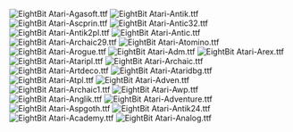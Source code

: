 ![EightBit Atari-Agasoft.ttf](https://github.com/ChoccyHobNob/EightBit-Atari-Fonts/blob/master/A/EightBit%20Atari-Agasoft-sample.png "EightBit Atari-Agasoft.ttf") ![EightBit Atari-Antik.ttf](https://github.com/ChoccyHobNob/EightBit-Atari-Fonts/blob/master/A/EightBit%20Atari-Antik-sample.png "EightBit Atari-Antik.ttf") ![EightBit Atari-Ascprin.ttf](https://github.com/ChoccyHobNob/EightBit-Atari-Fonts/blob/master/A/EightBit%20Atari-Ascprin-sample.png "EightBit Atari-Ascprin.ttf") ![EightBit Atari-Antic32.ttf](https://github.com/ChoccyHobNob/EightBit-Atari-Fonts/blob/master/A/EightBit%20Atari-Antic32-sample.png "EightBit Atari-Antic32.ttf") ![EightBit Atari-Antik2pl.ttf](https://github.com/ChoccyHobNob/EightBit-Atari-Fonts/blob/master/A/EightBit%20Atari-Antik2pl-sample.png "EightBit Atari-Antik2pl.ttf") ![EightBit Atari-Antic.ttf](https://github.com/ChoccyHobNob/EightBit-Atari-Fonts/blob/master/A/EightBit%20Atari-Antic-sample.png "EightBit Atari-Antic.ttf") ![EightBit Atari-Archaic29.ttf](https://github.com/ChoccyHobNob/EightBit-Atari-Fonts/blob/master/A/EightBit%20Atari-Archaic29-sample.png "EightBit Atari-Archaic29.ttf") ![EightBit Atari-Atomino.ttf](https://github.com/ChoccyHobNob/EightBit-Atari-Fonts/blob/master/A/EightBit%20Atari-Atomino-sample.png "EightBit Atari-Atomino.ttf") ![EightBit Atari-Arogue.ttf](https://github.com/ChoccyHobNob/EightBit-Atari-Fonts/blob/master/A/EightBit%20Atari-Arogue-sample.png "EightBit Atari-Arogue.ttf") ![EightBit Atari-Adm.ttf](https://github.com/ChoccyHobNob/EightBit-Atari-Fonts/blob/master/A/EightBit%20Atari-Adm-sample.png "EightBit Atari-Adm.ttf") ![EightBit Atari-Arex.ttf](https://github.com/ChoccyHobNob/EightBit-Atari-Fonts/blob/master/A/EightBit%20Atari-Arex-sample.png "EightBit Atari-Arex.ttf") ![EightBit Atari-Ataripl.ttf](https://github.com/ChoccyHobNob/EightBit-Atari-Fonts/blob/master/A/EightBit%20Atari-Ataripl-sample.png "EightBit Atari-Ataripl.ttf") ![EightBit Atari-Archaic.ttf](https://github.com/ChoccyHobNob/EightBit-Atari-Fonts/blob/master/A/EightBit%20Atari-Archaic-sample.png "EightBit Atari-Archaic.ttf") ![EightBit Atari-Artdeco.ttf](https://github.com/ChoccyHobNob/EightBit-Atari-Fonts/blob/master/A/EightBit%20Atari-Artdeco-sample.png "EightBit Atari-Artdeco.ttf") ![EightBit Atari-Ataridbg.ttf](https://github.com/ChoccyHobNob/EightBit-Atari-Fonts/blob/master/A/EightBit%20Atari-Ataridbg-sample.png "EightBit Atari-Ataridbg.ttf") ![EightBit Atari-Atpl.ttf](https://github.com/ChoccyHobNob/EightBit-Atari-Fonts/blob/master/A/EightBit%20Atari-Atpl-sample.png "EightBit Atari-Atpl.ttf") ![EightBit Atari-Adven.ttf](https://github.com/ChoccyHobNob/EightBit-Atari-Fonts/blob/master/A/EightBit%20Atari-Adven-sample.png "EightBit Atari-Adven.ttf") ![EightBit Atari-Archaic1.ttf](https://github.com/ChoccyHobNob/EightBit-Atari-Fonts/blob/master/A/EightBit%20Atari-Archaic1-sample.png "EightBit Atari-Archaic1.ttf") ![EightBit Atari-Awp.ttf](https://github.com/ChoccyHobNob/EightBit-Atari-Fonts/blob/master/A/EightBit%20Atari-Awp-sample.png "EightBit Atari-Awp.ttf") ![EightBit Atari-Anglik.ttf](https://github.com/ChoccyHobNob/EightBit-Atari-Fonts/blob/master/A/EightBit%20Atari-Anglik-sample.png "EightBit Atari-Anglik.ttf") ![EightBit Atari-Adventure.ttf](https://github.com/ChoccyHobNob/EightBit-Atari-Fonts/blob/master/A/EightBit%20Atari-Adventure-sample.png "EightBit Atari-Adventure.ttf") ![EightBit Atari-Aspgoth.ttf](https://github.com/ChoccyHobNob/EightBit-Atari-Fonts/blob/master/A/EightBit%20Atari-Aspgoth-sample.png "EightBit Atari-Aspgoth.ttf") ![EightBit Atari-Antik24.ttf](https://github.com/ChoccyHobNob/EightBit-Atari-Fonts/blob/master/A/EightBit%20Atari-Antik24-sample.png "EightBit Atari-Antik24.ttf") ![EightBit Atari-Academy.ttf](https://github.com/ChoccyHobNob/EightBit-Atari-Fonts/blob/master/A/EightBit%20Atari-Academy-sample.png "EightBit Atari-Academy.ttf") ![EightBit Atari-Analog.ttf](https://github.com/ChoccyHobNob/EightBit-Atari-Fonts/blob/master/A/EightBit%20Atari-Analog-sample.png "EightBit Atari-Analog.ttf") 